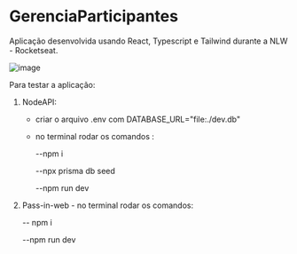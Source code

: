# GerenciaParticipantes

Aplicação desenvolvida usando React, Typescript e Tailwind durante a NLW - Rocketseat. 

![image](https://github.com/Schvuchov/GerenciaEvento/assets/86387013/9562caf8-7a9c-4e89-92a4-e9ed10972ecc)

Para testar a aplicação:
  1)  NodeAPI:
      - criar o arquivo .env com DATABASE_URL="file:./dev.db"
     
      - no terminal rodar os comandos :
     
         --npm i 
         
         --npx prisma db seed
         
         --npm run dev
    
     
         
  2)  Pass-in-web
     - no terminal rodar os comandos:
      
         -- npm i 
         
         --npm run dev         

    
